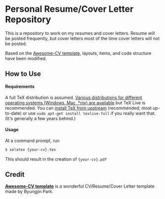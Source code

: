 # Personal Resume/Cover Letter Repository

This is a repository to work on my resumes and cover letters.
Resume will be posted frequently, but cover letters most of the time cover letters will not be posted.

Based on the [Awesome-CV template](https://github.com/posquit0/Awesome-CV), layouts, items, and code structure have been modified.


## How to Use

#### Requirements

A full TeX distribution is assumed.  [Various distributions for different operating systems (Windows, Mac, \*nix) are available](http://tex.stackexchange.com/q/55437) but TeX Live is recommended.
You can [install TeX from upstream](http://tex.stackexchange.com/q/1092) (recommended; most up-to-date) or use `sudo apt-get install texlive-full` if you really want that.  (It's generally a few years behind.)

#### Usage

At a command prompt, run

```bash
$ xelatex {your-cv}.tex
```

This should result in the creation of ``{your-cv}.pdf``


## Credit

[**Awesome-CV template**](https://github.com/posquit0/Awesome-CV) is a wonderful CV/Resume/Cover Letter template made by Byungjin Park.
